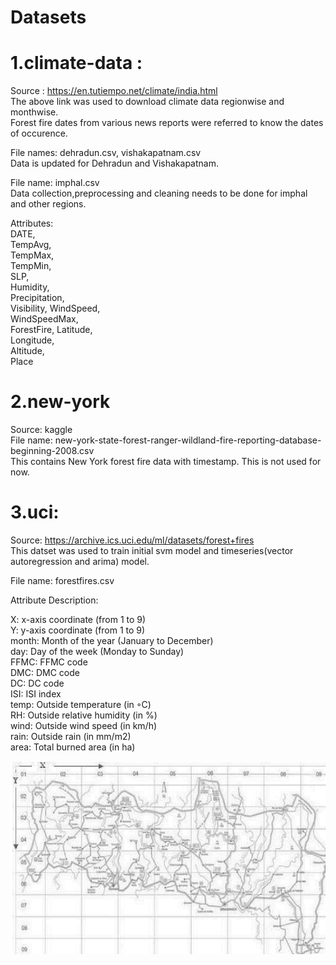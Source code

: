 # Datasets

# 1.climate-data : 
Source : https://en.tutiempo.net/climate/india.html</br>
The above link was used to download climate data regionwise and monthwise.</br> 
Forest fire dates from various news reports were referred to know the dates of occurence.</br>

File names: dehradun.csv, vishakapatnam.csv</br>
Data is updated for Dehradun and Vishakapatnam.</br>

File name: imphal.csv</br>
Data collection,preprocessing and cleaning needs to be done for imphal and other regions.

Attributes:</br>
DATE,	
TempAvg,	
TempMax,	
TempMin,	
SLP,	
Humidity,	
Precipitation,	
Visibility,	
WindSpeed,	
WindSpeedMax,	
ForestFire,	
Latitude,	
Longitude,	
Altitude,	
Place


# 2.new-york
Source: kaggle</br>
File name: new-york-state-forest-ranger-wildland-fire-reporting-database-beginning-2008.csv</br>
This contains New York forest fire data with timestamp. This is not used for now.


# 3.uci: 
Source: https://archive.ics.uci.edu/ml/datasets/forest+fires<br/>
This datset was used to train initial svm model and timeseries(vector autoregression and arima) model.

File name: forestfires.csv
 
 Attribute Description:
 
 X: x-axis coordinate (from 1 to 9)<br/>
 Y: y-axis coordinate (from 1 to 9)<br/>
 month: Month of the year (January to December)<br/>
 day: Day of the week (Monday to Sunday)<br/>
 FFMC: FFMC code<br/>
 DMC: DMC code<br/>
 DC: DC code<br/>
 ISI: ISI index<br/>
 temp: Outside temperature (in ◦C)<br/>
 RH: Outside relative humidity (in %)<br/>
 wind: Outside wind speed (in km/h)<br/>
 rain: Outside rain (in mm/m2)<br/>
 area: Total burned area (in ha)<br/>

![Map of montesinho park](https://github.com/akshatha-s13/forestfire_prediction/blob/master/datasets/uci/Map%20of%20Montesinho%20natural%20park.png)
